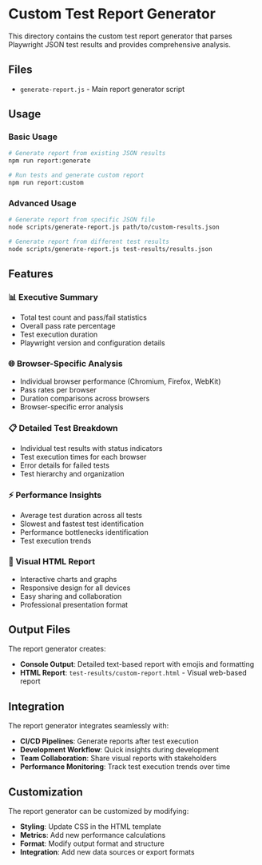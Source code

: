 # Custom Test Report Generator

This directory contains the custom test report generator that parses Playwright JSON test results and provides comprehensive analysis.

## Files

- `generate-report.js` - Main report generator script

## Usage

### Basic Usage
```bash
# Generate report from existing JSON results
npm run report:generate

# Run tests and generate custom report
npm run report:custom
```

### Advanced Usage
```bash
# Generate report from specific JSON file
node scripts/generate-report.js path/to/custom-results.json

# Generate report from different test results
node scripts/generate-report.js test-results/results.json
```

## Features

### 📊 Executive Summary
- Total test count and pass/fail statistics
- Overall pass rate percentage
- Test execution duration
- Playwright version and configuration details

### 🌐 Browser-Specific Analysis
- Individual browser performance (Chromium, Firefox, WebKit)
- Pass rates per browser
- Duration comparisons across browsers
- Browser-specific error analysis

### 📋 Detailed Test Breakdown
- Individual test results with status indicators
- Test execution times for each browser
- Error details for failed tests
- Test hierarchy and organization

### ⚡ Performance Insights
- Average test duration across all tests
- Slowest and fastest test identification
- Performance bottlenecks identification
- Test execution trends

### 📄 Visual HTML Report
- Interactive charts and graphs
- Responsive design for all devices
- Easy sharing and collaboration
- Professional presentation format

## Output Files

The report generator creates:
- **Console Output**: Detailed text-based report with emojis and formatting
- **HTML Report**: `test-results/custom-report.html` - Visual web-based report

## Integration

The report generator integrates seamlessly with:
- **CI/CD Pipelines**: Generate reports after test execution
- **Development Workflow**: Quick insights during development
- **Team Collaboration**: Share visual reports with stakeholders
- **Performance Monitoring**: Track test execution trends over time

## Customization

The report generator can be customized by modifying:
- **Styling**: Update CSS in the HTML template
- **Metrics**: Add new performance calculations
- **Format**: Modify output format and structure
- **Integration**: Add new data sources or export formats
